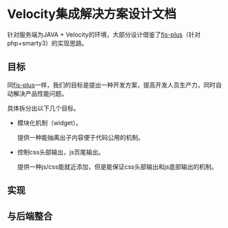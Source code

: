 Velocity集成解决方案设计文档
=========================

针对服务端为JAVA + Velocity的环境，大部分设计借鉴了[fis-plus](https://github.com/fex-team/fis-plus)（针对php+smarty3）的实现思路。

## 目标

同[fis-plus](https://github.com/fex-team/fis-plus)一样，我们的目标是提出一种开发方案，提高开发人员生产力，同时自动解决产品性能问题。

具体拆分出以下几个目标。

* 模块化机制（widget）。

  提供一种能抽离出子内容便于代码公用的机制。
* 控制css头部输出，js页尾输出。

  提供一种js/css能就近添加，但是能保证css头部输出和js底部输出的机制。

## 实现


## 与后端整合

